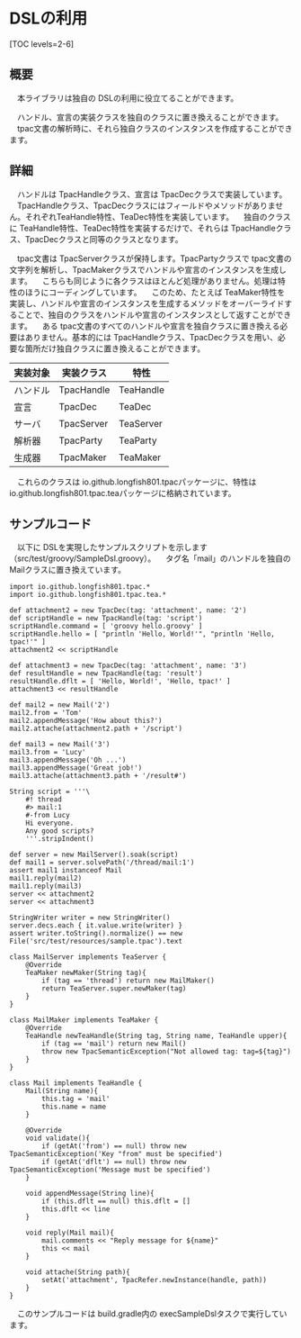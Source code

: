 # DSLの利用

[TOC levels=2-6]

## 概要

　本ライブラリは独自の DSLの利用に役立てることができます。

　ハンドル、宣言の実装クラスを独自のクラスに置き換えることができます。
　tpac文書の解析時に、それら独自クラスのインスタンスを作成することができます。

## 詳細

　ハンドルは TpacHandleクラス、宣言は TpacDecクラスで実装しています。
　TpacHandleクラス、TpacDecクラスにはフィールドやメソッドがありません。それぞれTeaHandle特性、TeaDec特性を実装しています。
　独自のクラスに TeaHandle特性、TeaDec特性を実装するだけで、それらは TpacHandleクラス、TpacDecクラスと同等のクラスとなります。

　tpac文書は TpacServerクラスが保持します。TpacPartyクラスで tpac文書の文字列を解析し、TpacMakerクラスでハンドルや宣言のインスタンスを生成します。
　こちらも同じように各クラスはほとんど処理がありません。処理は特性のほうにコーディングしています。
　このため、たとえば TeaMaker特性を実装し、ハンドルや宣言のインスタンスを生成するメソッドをオーバーライドすることで、独自のクラスをハンドルや宣言のインスタンスとして返すことができます。
　ある tpac文書のすべてのハンドルや宣言を独自クラスに置き換える必要はありません。基本的には TpacHandleクラス、TpacDecクラスを用い、必要な箇所だけ独自クラスに置き換えることができます。

| 実装対象 | 実装クラス  | 特性       |
| -----     | -----        | -----       |
| ハンドル | TpacHandle | TeaHandle |
| 宣言     | TpacDec    | TeaDec    |
| サーバ   | TpacServer | TeaServer |
| 解析器   | TpacParty   | TeaParty   |
| 生成器   | TpacMaker  | TeaMaker  |

　これらのクラスは io.github.longfish801.tpacパッケージに、特性は io.github.longfish801.tpac.teaパッケージに格納されています。

## サンプルコード

　以下に DSLを実現したサンプルスクリプトを示します（src/test/groovy/SampleDsl.groovy）。
　タグ名「mail」のハンドルを独自の Mailクラスに置き換えています。

```
import io.github.longfish801.tpac.*
import io.github.longfish801.tpac.tea.*

def attachment2 = new TpacDec(tag: 'attachment', name: '2')
def scriptHandle = new TpacHandle(tag: 'script')
scriptHandle.command = [ 'groovy hello.groovy' ]
scriptHandle.hello = [ "println 'Hello, World!'", "println 'Hello, tpac!'" ]
attachment2 << scriptHandle

def attachment3 = new TpacDec(tag: 'attachment', name: '3')
def resultHandle = new TpacHandle(tag: 'result')
resultHandle.dflt = [ 'Hello, World!', 'Hello, tpac!' ]
attachment3 << resultHandle

def mail2 = new Mail('2')
mail2.from = 'Tom'
mail2.appendMessage('How about this?')
mail2.attache(attachment2.path + '/script')

def mail3 = new Mail('3')
mail3.from = 'Lucy'
mail3.appendMessage('Oh ...')
mail3.appendMessage('Great job!')
mail3.attache(attachment3.path + '/result#')

String script = '''\
	#! thread
	#> mail:1
	#-from Lucy
	Hi everyone.
	Any good scripts?
	'''.stripIndent()

def server = new MailServer().soak(script)
def mail1 = server.solvePath('/thread/mail:1')
assert mail1 instanceof Mail
mail1.reply(mail2)
mail1.reply(mail3)
server << attachment2
server << attachment3

StringWriter writer = new StringWriter()
server.decs.each { it.value.write(writer) }
assert writer.toString().normalize() == new File('src/test/resources/sample.tpac').text

class MailServer implements TeaServer {
	@Override
	TeaMaker newMaker(String tag){
		if (tag == 'thread') return new MailMaker()
		return TeaServer.super.newMaker(tag)
	}
}

class MailMaker implements TeaMaker {
	@Override
	TeaHandle newTeaHandle(String tag, String name, TeaHandle upper){
		if (tag == 'mail') return new Mail()
		throw new TpacSemanticException("Not allowed tag: tag=${tag}")
	}
}

class Mail implements TeaHandle {
	Mail(String name){
		this.tag = 'mail'
		this.name = name
	}
	
	@Override
	void validate(){
		if (getAt('from') == null) throw new TpacSemanticException('Key "from" must be specified')
		if (getAt('dflt') == null) throw new TpacSemanticException('Message must be specified')
	}
	
	void appendMessage(String line){
		if (this.dflt == null) this.dflt = []
		this.dflt << line
	}
	
	void reply(Mail mail){
		mail.comments << "Reply message for ${name}"
		this << mail
	}
	
	void attache(String path){
		setAt('attachment', TpacRefer.newInstance(handle, path))
	}
}
```

　このサンプルコードは build.gradle内の execSampleDslタスクで実行しています。
